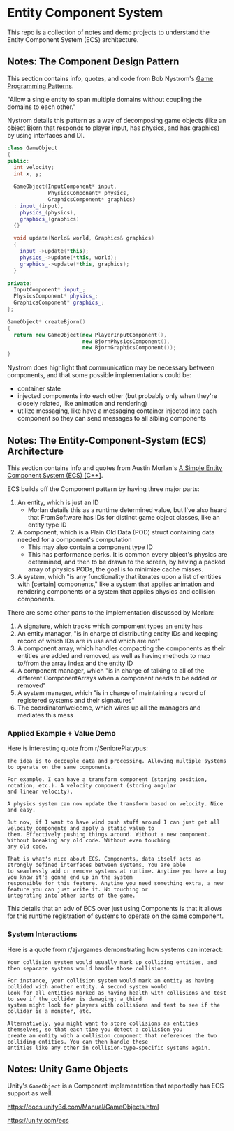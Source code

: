 # Entity Component System

This repo is a collection of notes and demo projects to understand the Entity Component System (ECS) architecture.

## Notes: The Component Design Pattern

This section contains info, quotes, and code from Bob
Nystrom's [Game Programming Patterns](https://gameprogrammingpatterns.com).

"Allow a single entity to span multiple domains without coupling the domains to each
other." 

Nystrom details this pattern as a way of decomposing game objects (like an object Bjorn that responds to player input,
has physics, and has graphics) by using interfaces and DI.

```c++
class GameObject
{
public:
  int velocity;
  int x, y;

  GameObject(InputComponent* input,
             PhysicsComponent* physics,
             GraphicsComponent* graphics)
  : input_(input),
    physics_(physics),
    graphics_(graphics)
  {}

  void update(World& world, Graphics& graphics)
  {
    input_->update(*this);
    physics_->update(*this, world);
    graphics_->update(*this, graphics);
  }

private:
  InputComponent* input_;
  PhysicsComponent* physics_;
  GraphicsComponent* graphics_;
};
```

```c++
GameObject* createBjorn()
{
  return new GameObject(new PlayerInputComponent(),
                        new BjornPhysicsComponent(),
                        new BjornGraphicsComponent());
}
```

Nystrom does highlight that communication may be necessary between components, and that some possible implementations
could be:

- container state
- injected components into each other (but probably only when they're closely related, like animation and rendering)
- utilize messaging, like have a messaging container injected into each component so they can send messages to all
  sibling components

## Notes: The Entity-Component-System (ECS) Architecture

This section contains info and quotes from Austin
Morlan's [A Simple Entity Component System (ECS) [C++]](https://austinmorlan.com/posts/entity_component_system/).

ECS builds off the Component pattern by having three major parts:

1. An entity, which is just an ID
    - Morlan details this as a runtime determined value, but I've also heard that FromSoftware has IDs for distinct game
      object classes, like an entity type ID
2. A component, which is a Plain Old Data (POD) struct containing data needed for a component's computation
    - This may also contain a component type ID
    - This has performance perks. It is common every object's physics are determined, and then to be drawn to the screen,
      by having a packed array of physics PODs, the goal is to minimize cache misses.
3. A system, which "is any functionality that iterates upon a list of entities with [certain] components," like a system
   that applies animation and rendering components or a system that applies physics and collision components.

There are some other parts to the implementation discussed by Morlan:

1. A signature, which tracks which compoment types an entity has
2. An entity manager, "is in charge of distributing entity IDs and keeping record of which IDs are in use and which are
   not"
3. A component array, which handles compacting the components as their entities are added and removed, as well as having
   methods to map to/from the array index and the entity ID
4. A component manager, which "is in charge of talking to all of the different ComponentArrays when a component needs to
   be added or removed"
5. A system manager, which "is in charge of maintaining a record of registered systems and their signatures"
6. The coordinator/welcome, which wires up all the managers and mediates this mess

### Applied Example + Value Demo

Here is interesting quote from r/SeniorePlatypus:

    The idea is to decouple data and processing. Allowing multiple systems to operate on the same components.

    For example. I can have a transform component (storing position, rotation, etc.). A velocity component (storing angular
    and linear velocity).

    A physics system can now update the transform based on velocity. Nice and easy.

    But now, if I want to have wind push stuff around I can just get all velocity components and apply a static value to
    them. Effectively pushing things around. Without a new component. Without breaking any old code. Without even touching
    any old code.

    That is what's nice about ECS. Components, data itself acts as strongly defined interfaces between systems. You are able
    to seamlessly add or remove systems at runtime. Anytime you have a bug you know it's gonna end up in the system
    responsible for this feature. Anytime you need something extra, a new feature you can just write it. No touching or
    integrating into other parts of the game.

This details that an adv of ECS over just using Components is that it allows for this runtime registration of systems
to operate on the same component.

### System Interactions

Here is a quote from r/ajvrgames demonstrating how systems can interact:

    Your collision system would usually mark up colliding entities, and then separate systems would handle those collisions.

    For instance, your collision system would mark an entity as having collided with another entity. A second system would
    look for all entities marked as having health with collisions and test to see if the collider is damaging; a third
    system might look for players with collisions and test to see if the collider is a monster, etc.

    Alternatively, you might want to store collisions as entities themselves, so that each time you detect a collision you
    create an entity with a collision component that references the two colliding entities. You can then handle these
    entities like any other in collision-type-specific systems again.

## Notes: Unity Game Objects

Unity's `GameObject` is a Component implementation that reportedly has ECS support as well.

https://docs.unity3d.com/Manual/GameObjects.html

https://unity.com/ecs
